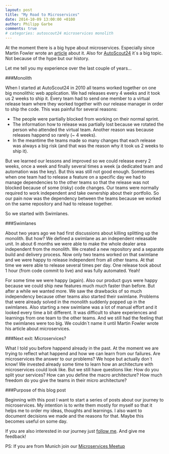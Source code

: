 ```yaml
---
layout: post
title: "My Road to Microservices"
date: 2014-10-09 13:00:00 +0100
author: Philipp Garbe
comments: true
# categories: autoscout24 microservices monolith
---
```


At the moment there is a big hype about microservices. Especially since Martin Fowler wrote an [article](http://martinfowler.com/articles/microservices.html) about it. Also for [AutoScout24](http://about.autoscout24.com/) it´s a big topic. Not because of the hype but our history.

Let me tell you my experience over the last couple of years…


###Monolith

When I started at AutoScout24 in 2010 all teams worked together on one big monolithic web application. We had releases every 4 weeks and it took us 2 weeks to ship it. Every team had to send one member to a virtual release team where they worked together with our release manager in order to ship the code. This was painful for several reasons:

- The people were partially blocked from working on their normal sprint.
- The information how to release was partially lost because we rotated the person who attended the virtual team. Another reason was because releases happend so rarely (~ 4 weeks).
- In the meantime the teams made so many changes that each release was always a big risk (and that was the reason why it took us 2 weeks to ship it).

But we learned our lessons and improved so we could release every 2 weeks, once a week and finally several times a week (a dedicated team and automation was the key). But this was still not good enough. Sometimes when one team had to release a feature on a specific day we had to manage dependencies to the other teams so that the release was not blocked because of some (risky) code changes. Our teams were normally required to work independent and take ownership about their portfolio. So our pain now was the dependency between the teams because we worked on the same repository and had to release together.

So we started with Swimlanes.

###Swimlanes

About two years ago we had first discussions about killing splitting up the monolith. But how? We defined a swimlane as an independent releasable unit. In about 6 months we were able to make the whole dealer area independent from the monolith. We created a new repository and a separate build and delivery process. Now only two teams worked on that swimlane and we were happy to release independent from all other teams. At that time we were able to release several times per day. One release took about 1 hour (from code commit to live) and was fully automated. Yeah!

For some time we were happy (again). Also our product guys were happy because we could ship new features much much faster than before. But after a while we wanted more. We saw the drawbacks of so much independency because other teams also started their swimlane. Problems that were already solved in the monolith suddenly popped up in the swimlanes. Also starting a new swimlane was a lot of manual effort and it looked every time a bit different. It was difficult to share experiences and learnings from one team to the other teams. And we still had the feeling that the swimlanes were too big. We couldn´t name it until Martin Fowler wrote his article about microservices.

###Next exit: Microservices?

What I told you before happend already in the past. At the moment we are trying to reflect what happend and how we can learn from our failures. Are microservices the answer to our problems? We hope but actually don´t know! We invested already some time to learn how an architecture with microservices could look like. But we still have questions like: How do you split your services? How can you define the macro architecture? How much freedom do you give the teams in their micro architecture?

###Purpose of this blog post

Beginning with this post I want to start a series of posts about our journey to microservices. My intention is to write them mostly for myself so that it helps me to order my ideas, thoughts and learnings. I also want to document decisions we made and the reasons for that. Maybe this becomes useful on some day.

If you are also interested in our journey just [follow me](http://feeds.feedburner.com/pgarbe). And give me feedback!

PS: If you are from Munich join our [Microservices Meetup](http://www.meetup.com/Microservices-Meetup-Munich/)
